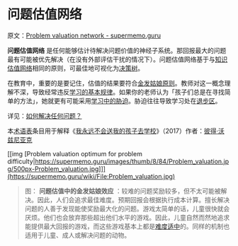 # 问题估值网络

原文：[Problem valuation network - supermemo.guru](https://supermemo.guru/wiki/Problem_valuation_network)

 **问题估值网络** 是任何能够估计待解决问题价值的神经子系统。那回报最大的问题最有可能被优先解决（在没有外部评估干扰的情况下）。问题估值网络基于与[知识估值网络](https://supermemo.guru/wiki/Knowledge_valuation_network)相同的原则，可最佳地可视化为[决策树](https://en.wikipedia.org/wiki/Decision_tree)。

在教育中，重要的是要记住，估值的结果要符合[金发姑娘原则](https://en.wikipedia.org/wiki/Goldilocks_principle)。教师对这一概念理解不深，导致经常违反[学习的基本规律](https://supermemo.guru/wiki/Fundamental_law_of_learning)。如果你的老师认为「孩子们总是在寻找简单的方法」，她就更有可能采用[学习中的胁迫](https://supermemo.guru/wiki/Coercion_in_learning)。胁迫往往导致学习处在[退步区](https://supermemo.guru/wiki/Push_zone)。

详见：[如何解决任何问题？](https://supermemo.guru/wiki/How_to_solve_any_problem%3F)

本[术语表](https://supermemo.guru/wiki/Glossary)条目用于解释《[我永远不会送我的孩子去学校](https://supermemo.guru/wiki/Problem_of_Schooling)》（2017）作者：[彼得·沃兹尼亚克](https://supermemo.guru/wiki/Piotr_Wozniak)

[[img [Problem valuation optimum for problem difficulty|https://supermemo.guru/images/thumb/8/84/Problem_valuation.jpg/500px-Problem_valuation.jpg]]](https://supermemo.guru/wiki/File:Problem_valuation.jpg)

> 图： **问题估值中的金发姑娘效应** ：较难的问题奖励较多，但不太可能被解决。因此，人们会追求最佳难度。预期回报会根据执行成本计算。擅长解决问题的人善于发现能使奖励最大化的问题。游戏太简单的话，儿童很快就会厌烦。他们也会放弃那些超出他们水平的游戏。因此，儿童自然而然地追求能提供最大回报的游戏，而这些游戏基本上都是[难度适中](https://en.wikipedia.org/wiki/Goldilocks_principle)的。同样的机制也适用于儿童、成人或解决问题的动物。